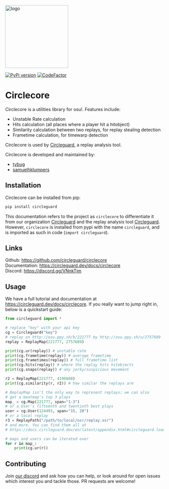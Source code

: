 <img src="readme_resources/logo.png" alt="logo" width="200" height="200"/>

[![PyPi version](https://badge.fury.io/py/circleguard.svg)](https://pypi.org/project/circleguard/)
[![CodeFactor](https://www.codefactor.io/repository/github/circleguard/circlecore/badge)](https://www.codefactor.io/repository/github/circleguard/circlecore)

# Circlecore

Circlecore is a utilities library for osu!. Features include:

* Unstable Rate calculation
* Hits calculation (all places where a player hit a hitobject)
* Similarity calculation between two replays, for replay stealing detection
* Frametime calculation, for timewarp detection

Circlecore is used by [Circleguard](https://github.com/circleguard/circleguard), a replay analysis tool.

Circlecore is developed and maintained by:

* [tybug](https://github.com/tybug)
* [samuelhklumpers](https://github.com/samuelhklumpers)

## Installation

Circlecore can be installed from pip:

```bash
pip install circleguard
```

This documentation refers to the project as `circlecore` to differentiate it from our organization [Circleguard](https://github.com/circleguard) and the replay analysis tool [Circleguard](https://github.com/circleguard/circleguard). However, `circlecore` is installed from pypi with the name `circleguard`, and is imported as such in code (`import circleguard`).

## Links

Github: <https://github.com/circleguard/circlecore> <br/>
Documentation: <https://circleguard.dev/docs/circlecore> <br/>
Discord: <https://discord.gg/VNnkTjm> <br/>

## Usage

We have a full tutorial and documentation at <https://circleguard.dev/docs/circlecore>. If you really want to jump right in, below is a quickstart guide:

```python
from circleguard import *

# replace "key" with your api key
cg = Circleguard("key")
# replay on http://osu.ppy.sh/b/221777 by http://osu.ppy.sh/u/2757689
replay = ReplayMap(221777, 2757689)

print(cg.ur(replay)) # unstable rate
print(cg.frametime(replay)) # average frametime
print(cg.frametimes(replay)) # full frametime list
print(cg.hits(replay)) # where the replay hits hitobjects
print(cg.snaps(replay)) # any jerky/suspicious movement

r2 = ReplayMap(221777, 4196808)
print(cg.similarity(r, r2)) # how similar the replays are

# ReplayMap isn't the only way to represent replays; we can also
# get a beatmap's top 3 plays
map_ = cg.Map(221777, span="1-3")
# or a User's fifteenth and twentieth best plays
user = cg.User(124493, span="15, 20")
# or a local replay
r3 = ReplayPath("/path/to/local/osr/replay.osr")
# and more. You can find them all at
# https://docs.circleguard.dev/en/latest/appendix.html#circleguard.loadables.Loadable

# maps and users can be iterated over
for r in map_:
    print(cg.ur(r))
```

## Contributing

Join [our discord](https://discord.gg/VNnkTjm) and ask how you can help, or look around for open issues which interest you and tackle those. PR requests are welcome!

